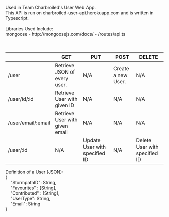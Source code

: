 <p>
Used in Team Charbroiled's User Web App.
<br>
This API is run on charbroiled-user-api.herokuapp.com and is written in Typescript.<br>
<br>
Libraries Used Include:<br>
mongoose - http://mongoosejs.com/docs/ - /routes/api.ts<br>
<br>
<br>
</p>

|                    | GET                            | PUT                           | POST               | DELETE                        |
|--------------------|--------------------------------|-------------------------------|--------------------|-------------------------------|
| /user              | Retrieve JSON of every user.   | N/A                           | Create a new User. | N/A                           |
| /user/id/:id       | Retrieve User with given ID    | N/A                           | N/A                | N/A                           |
| /user/email/:email | Retrieve User with given email | N/A                           | N/A                | N/A                           |
| /user/:id          | N/A                            | Update User with specified ID | N/A                | Delete User with specified ID |
<p>
Definition of a User (JSON):<br>
{<br>
&nbsp;&nbsp;&nbsp; "StormpathID": String,<br>
&nbsp;&nbsp;&nbsp; "Favourites" : [String],<br>
&nbsp;&nbsp;&nbsp; "Contributed" : [String],<br>
&nbsp;&nbsp;&nbsp; "UserType": String,<br>
&nbsp;&nbsp;&nbsp; "Email": String<br>
}<br>
</p>
